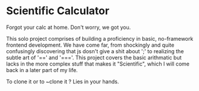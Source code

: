 # Scientific Calculator

Forgot your calc at home.
Don't worry, we got you.

This solo project comprises of building a proficiency in basic, no-framework frontend development. We have come far, from shockingly and quite confusingly discovering that js dosn't give a shit about ';' to realizing the subtle art of '==' and '==='.
This project covers the basic arithmatic but lacks in the more complex stuff that makes it "Scientific", which I will come back in a later part of my life.

To clone it or to ~clone it ?  Lies in your hands.
